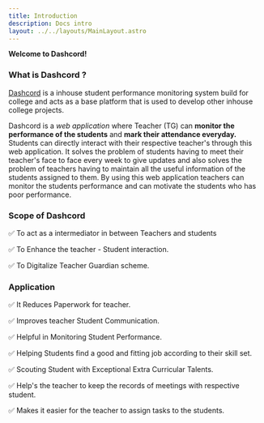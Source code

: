 ```yaml
---
title: Introduction
description: Docs intro
layout: ../../layouts/MainLayout.astro
---
```


**Welcome to Dashcord!**

### What is Dashcord ?

[Dashcord](https://github.com/TakshakRamteke/dashcord) is a inhouse student performance monitoring system build for college and acts as a base platform that is used to develop other inhouse college projects.

Dashcord is a _web application_ where Teacher (TG) can **monitor the performance of the students** and **mark their attendance everyday.** Students can directly interact with their respective teacher's through this web application. It solves the problem of students having to meet their teacher's face to face every week to give updates and also solves the problem of teachers having to maintain all the useful information of the students assigned to them. By using this web application teachers can monitor the students performance and can motivate the students who has poor performance.

### Scope of Dashcord

✅ To act as a intermediator in between Teachers and students

✅ To Enhance the teacher - Student interaction.

✅ To Digitalize Teacher Guardian scheme.

### Application

✅ It Reduces Paperwork for teacher.

✅ Improves teacher Student Communication.

✅ Helpful in Monitoring Student Performance.

✅ Helping Students find a good and fitting job according to their skill set.

✅ Scouting Student with Exceptional Extra Curricular Talents.

✅ Help's the teacher to keep the records of meetings with respective student.

✅ Makes it easier for the teacher to assign tasks to the students.
